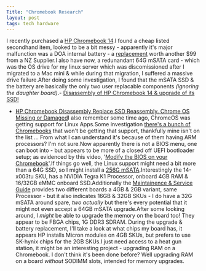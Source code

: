 ```yaml
---
Title: "Chromebook Research"
layout: post
tags: tech hardware
---
```


I recently purchased a [HP Chromebook 14](//youtube.com/watch?v=9CRktwzULks).I found a cheap listed secondhand item, looked to be a bit messy - apparently it's major malfunction was a DOA internal battery - a [replacement](//hplaptopbattery.co.nz/hp-chromebook-14-q009tu-batteries.htm) worth another $99 from a NZ Supplier.I also have now, a redunandant 64G mSATA card - which was the OS drive for my linux server which was discomissioned after I migrated to a Mac mini & while during that migration, I suffered a massive drive failure.After doing some investigation, I found that the mSATA SSD & the battery are basically the only two user replacable components _(ignoring the daughter board)_.- [Disassembly of HP Chromebook 14 & upgrade of its SSD!](//youtube.com/watch?v=hlp3UCudrCA)
- [HP Chromebook Disassembly Replace SSD Reassembly. Chrome OS Missing or Damaged](//youtube.com/watch?v=-a0r_nNAqlw)I also remember some time ago, ChromeOS was getting support for Linux Apps.Some investigation [there's a bunch of Chromebooks](//linux.slashdot.org/story/18/08/24/1358255/linux-apps-are-not-coming-to-many-still-supported-chromebooks) that won't be getting that support, thankfully mine isn't on the list ... From what I can understand it's because of them having ARM processors? I'm not sure.Now apparently there is not a BIOS menu, one can boot into - but appears to be more of a closed off UEFI bootloader setup; as evidenced by this video, '[Modify the BIOS on your Chromebook](//youtube.com/watch?v=Nzp_fmG4QRA)'.If things go well, the Linux support might need a bit more than a 64G SSD, so I might install a [256G mSATA](//aliexpress.com/item/KingSpec-Factory-Sale-ACSC4M256mSA-256GB-mSATA-Hard-Drive-Disk-SSD-mSATA-Solid-State-Drive-Module-For/32730715407.html).Interestingly the 14-x003tu SKU, has a NVIDIA Tegra K1 Processor, onboard 4GB RAM & 16/32GB eMMC onboard SSD.Additionally the [Maintainence & Service Guide](http://h10032.www1.hp.com/ctg/Manual/c03936089) provides two different boards a 4GB & 2GB variant, same Processor - but it also indicates 16GB & 32GB SKUs - I do have a 32G mSATA around spare, _two actually_ but there's every potential that it might not even accept a 64GB mSATA upgrade.After some looking around, I _might_ be able to upgrade the memory on the board too! They appear to be FBGA chips, 1G DDR3 SDRAM.
During the upgrade & battery replacement, I'll take a look at what chips my board has, it appears HP installs Micron modules on 4GB SKUs, but prefers to use SK-hynix chips for the 2GB SKUs.I just need access to a heat gun station, it might be an interesting project - upgrading RAM on a Chromebook. I don't think it's been done before? Well upgrading RAM on a board _without_ SODIMM slots, intended for memory upgrades.
